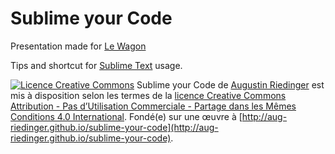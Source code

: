 # Sublime your Code

Presentation made for [Le Wagon](http://lewagon.org/)

Tips and shortcut for [Sublime Text](http://www.sublimetext.com) usage.

[![Licence Creative Commons](https://i.creativecommons.org/l/by-nc-sa/4.0/88x31.png)](http://creativecommons.org/licenses/by-nc-sa/4.0/)
Sublime your Code de [Augustin Riedinger](http://augustin-riedinger.fr) est mis à disposition selon les termes de la [licence Creative Commons Attribution - Pas d’Utilisation Commerciale - Partage dans les Mêmes Conditions 4.0 International](http://creativecommons.org/licenses/by-nc-sa/4.0/).
Fondé(e) sur une œuvre à [http://aug-riedinger.github.io/sublime-your-code](http://aug-riedinger.github.io/sublime-your-code).